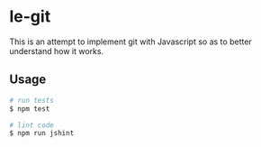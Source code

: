 # le-git

This is an attempt to implement git with Javascript so as to better understand how it works.

## Usage

```bash
# run tests
$ npm test

# lint code
$ npm run jshint
```
